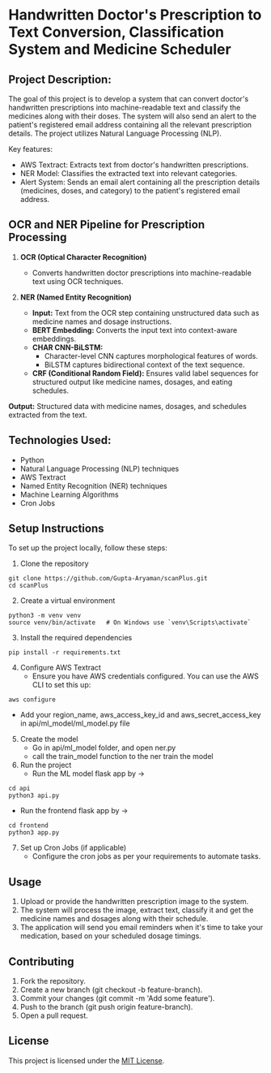 # Handwritten Doctor's Prescription to Text Conversion, Classification System and Medicine Scheduler

## Project Description:
The goal of this project is to develop a system that can convert doctor's handwritten prescriptions into machine-readable text and classify the medicines along with their doses. The system will also send an alert to the patient's registered email address containing all the relevant prescription details. The project utilizes Natural Language Processing (NLP).

Key features:
* AWS Textract: Extracts text from doctor's handwritten prescriptions.
* NER Model: Classifies the extracted text into relevant categories.
* Alert System: Sends an email alert containing all the prescription details (medicines, doses, and category) to the patient's registered email address.

## OCR and NER Pipeline for Prescription Processing

1. **OCR (Optical Character Recognition)**  
   - Converts handwritten doctor prescriptions into machine-readable text using OCR techniques.

2. **NER (Named Entity Recognition)**  
   - **Input:** Text from the OCR step containing unstructured data such as medicine names and dosage instructions.
   - **BERT Embedding:** Converts the input text into context-aware embeddings.
   - **CHAR CNN-BiLSTM:**  
     - Character-level CNN captures morphological features of words.
     - BiLSTM captures bidirectional context of the text sequence.
   - **CRF (Conditional Random Field):** Ensures valid label sequences for structured output like medicine names, dosages, and eating schedules.

**Output:** Structured data with medicine names, dosages, and schedules extracted from the text.

## Technologies Used:
- Python
- Natural Language Processing (NLP) techniques
- AWS Textract 
- Named Entity Recognition (NER) techniques
- Machine Learning Algorithms
- Cron Jobs

## Setup Instructions
To set up the project locally, follow these steps:
1. Clone the repository
```
git clone https://github.com/Gupta-Aryaman/scanPlus.git
cd scanPlus
```
2. Create a virtual environment
```
python3 -m venv venv
source venv/bin/activate   # On Windows use `venv\Scripts\activate`
```
3. Install the required dependencies
```
pip install -r requirements.txt
```
4. Configure AWS Textract
   - Ensure you have AWS credentials configured. You can use the AWS CLI to set this up:
  ```
  aws configure
  ```
   - Add your region_name, aws_access_key_id and aws_secret_access_key in api/ml_model/ml_model.py file
5. Create the model
   - Go in api/ml_model folder, and open ner.py
   - call the train_model function to the ner train the model
6. Run the project
   - Run the ML model flask app by ->
```
cd api
python3 api.py
```
   - Run the frontend flask app by ->
```
cd frontend
python3 app.py
```
7. Set up Cron Jobs (if applicable)
   - Configure the cron jobs as per your requirements to automate tasks.

## Usage
1. Upload or provide the handwritten prescription image to the system.
2. The system will process the image, extract text, classify it and get the medicine names and dosages along with their schedule.
3. The application will send you email reminders when it's time to take your medication, based on your scheduled dosage timings.

## Contributing
1. Fork the repository.
2. Create a new branch (git checkout -b feature-branch).
3. Commit your changes (git commit -m 'Add some feature').
4. Push to the branch (git push origin feature-branch).
5. Open a pull request.

## License
This project is licensed under the [MIT License](https://github.com/Gupta-Aryaman/scanPlus/blob/main/LICENSE).
